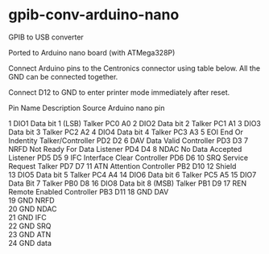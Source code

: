 gpib-conv-arduino-nano
======================

GPIB to USB converter

Ported to Arduino nano board (with ATMega328P)

Connect Arduino pins to the Centronics connector using table below. All the GND can be connected together.

Connect D12 to GND to enter printer mode immediately after reset.

Pin  Name    Description          Source              Arduino nano pin

1    DIO1    Data bit 1 (LSB)     Talker              PC0   A0
2    DIO2    Data bit 2           Talker              PC1   A1
3    DIO3    Data bit 3           Talker              PC2   A2
4    DIO4    Data bit 4           Talker              PC3   A3
5    EOI     End Or Indentity     Talker/Controller   PD2   D2
6    DAV     Data Valid           Controller          PD3   D3
7    NRFD    Not Ready For Data   Listener            PD4   D4
8    NDAC    No Data Accepted     Listener            PD5   D5
9    IFC     Interface Clear      Controller          PD6   D6
10   SRQ     Service Request      Talker              PD7   D7
11   ATN     Attention            Controller          PB2   D10
12           Shield                                            
13   DIO5    Data bit 5           Talker              PC4   A4
14   DIO6    Data bit 6           Talker              PC5   A5
15   DIO7    Data Bit 7           Talker              PB0   D8
16   DIO8    Data bit 8 (MSB)     Talker              PB1   D9
17   REN     Remote Enabled       Controller          PB3   D11
18           GND DAV                                           
19           GND NRFD                                          
20           GND NDAC   
21           GND IFC    
22           GND SRQ    
23           GND ATN    
24           GND data   

